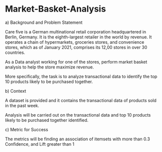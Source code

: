 # Market-Basket-Analysis

a) Background and Problem Statement

Care five is a German multinational retail corporation headquartered in Berlin, Germany. It is the eighth-largest retailer in the world by revenue. It operates a chain of hypermarkets, groceries stores, and convenience stores, which as of January 2021, comprises its 12,00 stores in over 30 countries.

As a Data analyst working for one of the stores, perform market basket analysis to help the store maximize revenue.

More specifically, the task is to analyze transactional data to identify the top 10 products likely to be purchased together.

b) Context

A dataset is provided and it contains the transactional data of products sold in the past week.

Analysis will be carried out on the transactional data and top 10 products likely to be purchased together identified.

c) Metric for Success

The metrics will be finding an association of itemsets with more than 0.3 Confidence, and Lift greater than 1
